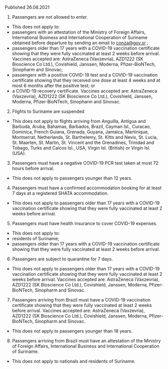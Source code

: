 Published 26.08.2021
1. Passengers are not allowed to enter.
- This does not apply to:
- passengers with an attestation of the Ministry of Foreign Affairs, International Business and International Cooperation of Suriname obtained before departure by sending an email to <a href="mailto:conza@gov.sr">conza@gov.sr</a> ;
- passengers older than 17 years with a COVID-19 vaccination certificate showing that they were fully vaccinated at least 2 weeks before arrival. Vaccines accepted are: AstraZeneca (Vaxzevria), AZD1222 (SK Bioscience Co Ltd.), Covishield, Janssen, Moderna, Pfizer-BioNTech, Sinopharm and Sinovac;
- passengers with a positive COVID-19 test and a COVID-19 vaccination certificate showing that they received one dose at least 4 weeks and at most 6 months after the positive test; or
- a COVID-19 recovery certificate.
Vaccines accepted are: AstraZeneca (Vaxzevria), AZD1222 (SK Bioscience Co Ltd.), Covishield, Janssen, Moderna, Pfizer-BioNTech, Sinopharm and Sinovac.
2. Flights to Suriname are suspended
- This does not apply to flights arriving from Anguilla, Antigua and Barbuda, Aruba, Bahamas, Barbados, Brazil, Cayman Isl., Curacao, Dominica, French Guiana, Grenada, Guyana, Jamaica, Martinique, Montserrat, Netherlands, St. Barthelemy, St. Kitts and Nevis, St. Lucia, St. Maarten, St. Martin, St. Vincent and the Grenadines, Trinidad and Tobago, Turks and Caicos Isl., USA, Virgin Isl. (British) or Virgin Isl. (USA).
3. Passengers must have a negative COVID-19 PCR test taken at most 72 hours before arrival.
- This does not apply to passengers younger than 12 years.
4. Passengers must have a confirmed accommodation booking for at least 7 days at a registered SHATA accommodation.
- This does not apply to passengers older than 17 years with a COVID-19 vaccination certificate showing that they were fully vaccinated at least 2 weeks before arrival.
5. Passengers must have health insurance to cover COVID-19 expenses.
- This does not apply to:
- residents of Suriname;
- passengers older than 17 years with a COVID-19 vaccination certificate showing that they were fully vaccinated at least 2 weeks before arrival.
6. Passengers are subject to quarantine for 7 days.
- This does not apply to passengers older than 17 years with a COVID-19 vaccination certificate showing that they were fully vaccinated at least 2 weeks before arrival. Vaccines accepted are: AstraZeneca (Vaxzevria), AZD1222 (SK Bioscience Co Ltd.), Covishield, Janssen, Moderna, Pfizer-BioNTech, Sinopharm and Sinovac.
7. Passengers arriving from Brazil must have a COVID-19 vaccination certificate showing that they were fully vaccinated at least 2 weeks before arrival. Vaccines accepted are: AstraZeneca (Vaxzevria), AZD1222 (SK Bioscience Co Ltd.), Covishield, Janssen, Moderna, Pfizer-BioNTech, Sinopharm and Sinovac.
- This does not apply to passengers younger than 18 years.
8. Passengers arriving from Brazil must have an attestation of the Ministry of Foreign Affairs, International Business and International Cooperation of Suriname.
- This does not apply to nationals and residents of Suriname.